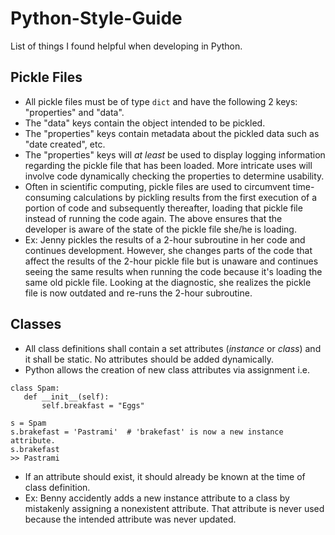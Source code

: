 # Python-Style-Guide
List of things I found helpful when developing in Python.

## Pickle Files
* All pickle files must be of type `dict` and have the following 2 keys: "properties" and "data".
* The "data" keys contain the object intended to be pickled.
* The "properties" keys contain metadata about the pickled data such as "date created", etc.
* The "properties" keys will *at least* be used to display logging information regarding the pickle file that has been loaded. More intricate uses will involve code dynamically checking the properties to determine usability.
* Often in scientific computing, pickle files are used to circumvent time-consuming calculations by pickling results from the first execution of a portion of code and subsequently thereafter, loading that pickle file instead of running the code again. The above ensures that the developer is aware of the state of the pickle file she/he is loading.
* Ex: Jenny pickles the results of a 2-hour subroutine in her code and continues development. However, she changes parts of the code that affect the results of the 2-hour pickle file but is unaware and continues seeing the same results when running the code because it's loading the same old pickle file. Looking at the diagnostic, she realizes the pickle file is now outdated and re-runs the 2-hour subroutine.

## Classes
* All class definitions shall contain a set attributes (*instance* or *class*) and it shall be static. No attributes should be added dynamically.
* Python allows the creation of new class attributes via assignment i.e.
```
class Spam:
   def __init__(self):
       self.breakfast = "Eggs"
       
s = Spam
s.brakefast = 'Pastrami'  # 'brakefast' is now a new instance attribute.
s.brakefast
>> Pastrami
```
* If an attribute should exist, it should already be known at the time of class definition.
* Ex: Benny accidently adds a new instance attribute to a class by mistakenly assigning a nonexistent attribute. That attribute is never used because the intended attribute was never updated.
